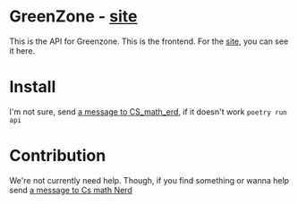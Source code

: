 


# GreenZone - [site](https://greenzone.vercel.app/)

This is the API for Greenzone. This is the frontend. For the [site](https://github.com/greenzoneorg/site), you can see it here.

# Install
I'm not sure, send [a message to CS_math_erd](https://twitter.com/cs_math_nerd),
if it doesn't work
`poetry run api`

# Contribution
We're not currently need help. Though, if you find something or wanna help send [a message to Cs math Nerd](https://twitter.com/cs_math_nerd)
